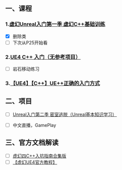 ## 一、课程
### 1.[虚幻Unreal入门第一季 虚幻C++基础训练](https://www.bilibili.com/video/BV1nL411j7E1)
- [x] 删除类
- [ ] 下次从P25开始看

### 2.[UE4 C++ 入门（无参考项目）](https://www.bilibili.com/video/BV1RE411d7J8)
- [ ] 岩石移动练习

### 3.[【UE4】【C++】UE++正确的入门方式](https://space.bilibili.com/453151910/channel/collectiondetail?sid=40224)

## 二、项目
- [ ] [Unreal入门第二季 密室逃脱（Unreal基本知识学习）](https://www.bilibili.com/video/BV1rt411e79C)

- [ ] 中文直播，GamePlay

## 三、官方文档解读
- [ ] [虚幻四C++入坑指南合集版](https://www.bilibili.com/video/BV14K411J7v2)
- [ ] [【虚幻UE4官方教程】](https://www.bilibili.com/video/BV1GS4y1L7aP)

